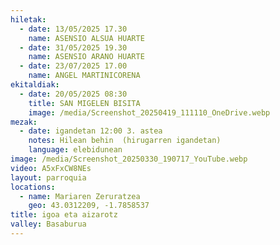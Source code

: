 ```yaml
---
hiletak:
  - date: 13/05/2025 17.30
    name: ASENSIO ALSUA HUARTE
  - date: 31/05/2025 19.30
    name: ASENSIO ARANO HUARTE
  - date: 23/07/2025 17.00
    name: ANGEL MARTINICORENA
ekitaldiak:
  - date: 20/05/2025 08:30
    title: SAN MIGELEN BISITA
    image: /media/Screenshot_20250419_111110_OneDrive.webp
mezak:
  - date: igandetan 12:00 3. astea
    notes: Hilean behin  (hirugarren igandetan)
    language: elebidunean
image: /media/Screenshot_20250330_190717_YouTube.webp
video: A5xFxCW8NEs
layout: parroquia
locations:
  - name: Mariaren Zeruratzea
    geo: 43.0312209, -1.7858537
title: igoa eta aizarotz
valley: Basaburua
---
```


